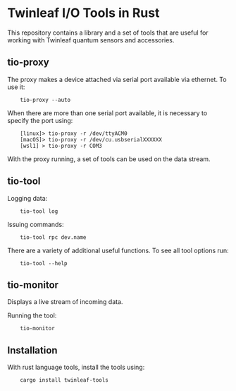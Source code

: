 # Twinleaf I/O Tools in Rust

This repository contains a library and a set of tools that are useful for working with Twinleaf quantum sensors and accessories. 

## tio-proxy

The proxy makes a device attached via serial port available via ethernet. To use it:

		tio-proxy --auto

When there are more than one serial port available, it is necessary to specify the port using:

		[linux]> tio-proxy -r /dev/ttyACM0
		[macOS]> tio-proxy -r /dev/cu.usbserialXXXXXX
		[wsl1] > tio-proxy -r COM3

With the proxy running, a set of tools can be used on the data stream. 

## tio-tool

Logging data:
		
		tio-tool log

Issuing commands:
		
		tio-tool rpc dev.name

There are a variety of additional useful functions. To see all tool options run:

		tio-tool --help

## tio-monitor

Displays a live stream of incoming data.

Running the tool:

		tio-monitor


## Installation

With rust language tools, install the tools using:

		cargo install twinleaf-tools
